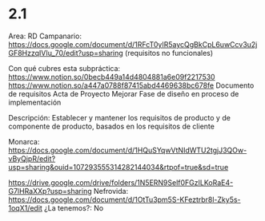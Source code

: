 # 2.1

Area: RD
Campanario: https://docs.google.com/document/d/1RFcT0yIR5aycQgBkCpL6uwCcv3u2jGF8HzzqIVIu_70/edit?usp=sharing (requisitos no funcionales)

Con qué cubres esta subpráctica: https://www.notion.so/0becb449a14d4804881a6e09f2217530 
https://www.notion.so/a447a0788f87415abd4469638bc678fe 
Documento de requisitos
Acta de Proyecto
Mejorar Fase de diseño en proceso de implementación

Descripción: Establecer y mantener los requisitos de producto y de componente de producto, basados en los requisitos de cliente

Monarca: https://docs.google.com/document/d/1HQuSYqwVtNIdWTU2tgjJ3QOw-vByQjpR/edit?usp=sharing&ouid=107293555314282144034&rtpof=true&sd=true

https://drive.google.com/drive/folders/1N5ERN9Self0FGzILKoRaE4-G7lHRaXXp?usp=sharing
Nefrovida: https://docs.google.com/document/d/1OtTu3pm5S-KFeztrbr8l-Zky5s-1oqX1/edit
¿La tenemos?: No